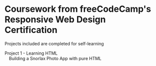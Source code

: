 # Coursework from freeCodeCamp's Responsive Web Design Certification
Projects included are completed for self-learning

Project 1 - Learning HTML <br>
&emsp;Building a Snorlax Photo App with pure HTML
